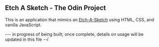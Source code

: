 ## Etch A Sketch - The Odin Project
This is an application that mimics an [Etch-A-Sketch](https://en.wikipedia.org/wiki/Etch_A_Sketch) using HTML, CSS, and vanilla JavaScript. 

--- in progress of being built; once complete, details on usage will be updated in this file --i`
